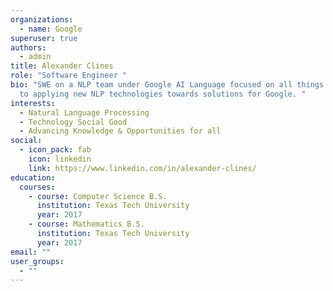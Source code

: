 ```yaml
---
organizations:
  - name: Google
superuser: true
authors:
  - admin
title: Alexander Clines
role: "Software Engineer "
bio: "SWE on a NLP team under Google AI Language focused on all things related
  to applying new NLP technologies towards solutions for Google. "
interests:
  - Natural Language Processing
  - Technology Social Good
  - Advancing Knowledge & Opportunities for all
social:
  - icon_pack: fab
    icon: linkedin
    link: https://www.linkedin.com/in/alexander-clines/
education:
  courses:
    - course: Computer Science B.S.
      institution: Texas Tech University
      year: 2017
    - course: Mathematics B.S.
      institution: Texas Tech University
      year: 2017
email: ""
user_groups:
  - ""
---
```

